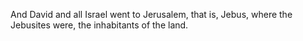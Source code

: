 And David and all Israel went to Jerusalem, that is, Jebus, where the Jebusites were, the inhabitants of the land.

